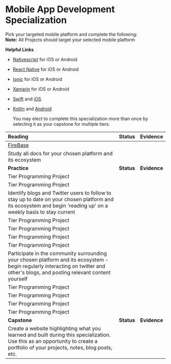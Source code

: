 # Mobile App Development Specialization

Pick your targeted mobile platform and complete the following:  
**Note:** All Projects should target your selected mobile platform

**Helpful Links**

- [Nativescript](https://www.nativescript.org/) for iOS or Android
- [React Native](https://facebook.github.io/react-native/) for iOS or Android
- [Ionic](https://ionicframework.com/) for iOS or Android
- [Xamarin](https://visualstudio.microsoft.com/xamarin/) for iOS or Android
- [Swift](https://developer.apple.com/swift/) and [iOS](https://developer.apple.com/develop/)
- [Kotlin](https://kotlinlang.org/) and [Android](https://developer.android.com/)
      
  You may elect to complete this specialization more than once by selecting it as your capstone for multiple tiers.

| **Reading**                                               | **Status** | **Evidence** |
| :-------------------------------------------------------- | :--------: | :----------: |
| [FireBase](https://firebase.google.com/docs/)             |            |              |
| Study all docs for your chosen platform and its ecosystem |            |              |
| **Practice**                                              | **Status** | **Evidence** |
| Tier Programming Project | |              |
| Tier Programming Project | |              |
| Identify blogs and Twitter users to follow to stay up to date on your chosen platform and its ecosystem and begin 'reading up' on a weekly basis to stay current | |              |
| Tier Programming Project | |              |
| Tier Programming Project | |              |
| Tier Programming Project | |              |
| Tier Programming Project | |              |
| Participate in the community surrounding your chosen platform and its ecosystem - begin regularly interacting on twitter and other's blogs, and posting relevant content yourself | |              |
| Tier Programming Project | |              |
| Tier Programming Project | |              |
| Tier Programming Project | |              |
| Tier Programming Project | |              |
| **Capstone** | **Status** | **Evidence** |
| Create a website highlighting what you learned and built during this specialization. Use this as an opportunity to create a portfolio of your projects, notes, blog posts, etc. | |              |
